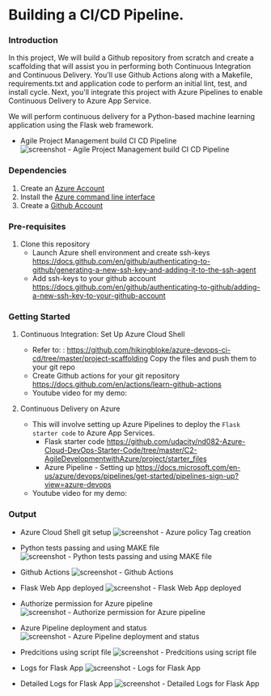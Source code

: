 # Building a CI/CD Pipeline.

### Introduction
In this project, We will build a Github repository from scratch and create a scaffolding that will assist you in performing both Continuous Integration and Continuous Delivery. You'll use Github Actions along with a Makefile, requirements.txt and application code to perform an initial lint, test, and install cycle. Next, you'll integrate this project with Azure Pipelines to enable Continuous Delivery to Azure App Service.

We will perform continuous delivery for a Python-based machine learning application using the Flask web framework.

- Agile Project Management build CI CD Pipeline
![screenshot - Agile Project Management build CI CD Pipeline](./output_images/building-a-ci-cd-pipeline.png?raw=true)

### Dependencies
1. Create an [Azure Account](https://portal.azure.com) 
2. Install the [Azure command line interface](https://docs.microsoft.com/en-us/cli/azure/install-azure-cli?view=azure-cli-latest)
3. Create a [Github Account](https://www.github.com)

### Pre-requisites
1. Clone this repository
    - Launch Azure shell environment and create ssh-keys
        https://docs.github.com/en/github/authenticating-to-github/generating-a-new-ssh-key-and-adding-it-to-the-ssh-agent
    - Add ssh-keys to your github account
        https://docs.github.com/en/github/authenticating-to-github/adding-a-new-ssh-key-to-your-github-account

### Getting Started
1. Continuous Integration: Set Up Azure Cloud Shell  
    - Refer to: : https://github.com/hikingbloke/azure-devops-ci-cd/tree/master/project-scaffolding
        Copy the files and push them to your git repo
    - Create Github actions for your git repository
        https://docs.github.com/en/actions/learn-github-actions
    - Youtube video for my demo:


2. Continuous Delivery on Azure
    - This will involve setting up Azure Pipelines to deploy the `Flask starter code` to Azure App Services.
        - Flask starter code 
            https://github.com/udacity/nd082-Azure-Cloud-DevOps-Starter-Code/tree/master/C2-AgileDevelopmentwithAzure/project/starter_files
        - Azure Pipeline - Setting up
            https://docs.microsoft.com/en-us/azure/devops/pipelines/get-started/pipelines-sign-up?view=azure-devops
    - Youtube video for my demo:

### Output

- Azure Cloud Shell git setup
![screenshot - Azure policy Tag creation](./output_images/1.azure-cloud-shell-git-setup-and-modify-files.png?raw=true)

- Python tests passing and using MAKE file
![screenshot - Python tests passing and using MAKE file](./output_images/2.passing-test-after-using-make-all.png?raw=true)

- Github Actions
![screenshot - Github Actions](./output_images/3.github-actions-continuous-integration.png?raw=true)

- Flask Web App deployed
![screenshot - Flask Web App deployed](./output_images/4.web-app-deployed.png?raw=true)

- Authorize permission for Azure pipeline
![screenshot - Authorize permission for Azure pipeline](./output_images/5.authorize-permissions.png?raw=true)

- Azure Pipeline deployment and status
![screenshot - Azure Pipeline deployment and status](./output_images/6.azure-pipeline-deployment-and-status.png?raw=true)

- Predcitions using script file
![screenshot - Predcitions using script file](./output_images/7.prediction-using-script-file.png?raw=true)

- Logs for Flask App
![screenshot - Logs for Flask App](./output_images/8.logs-for-running-application.png?raw=true)

- Detailed Logs for Flask App
![screenshot - Detailed Logs for Flask App](./output_images/9.logs-for-running-application.png?raw=true)